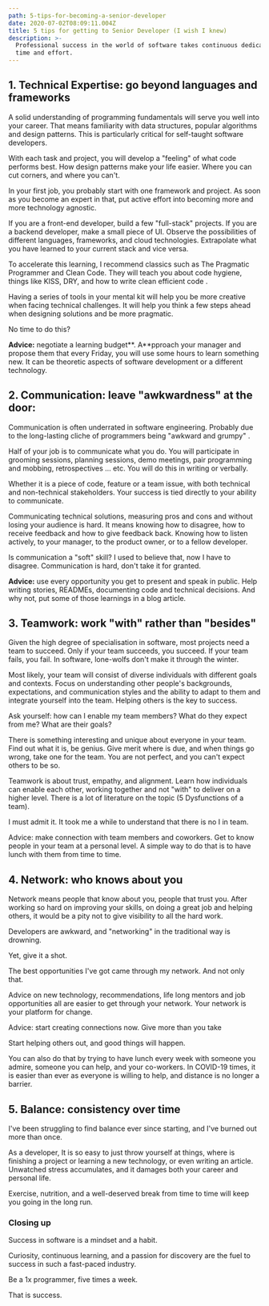 ```yaml
---
path: 5-tips-for-becoming-a-senior-developer
date: 2020-07-02T08:09:11.004Z
title: 5 tips for getting to Senior Developer (I wish I knew)
description: >-
  Professional success in the world of software takes continuous dedication,
  time and effort.
---
```

## 1. Technical Expertise: go beyond languages and frameworks

A solid understanding of programming fundamentals will serve you well into your career. That means familiarity with data structures, popular algorithms and design patterns. This is particularly critical for self-taught software developers.

With each task and project, you will develop a "feeling" of what code performs best. How design patterns make your life easier. Where you can cut corners, and where you can't.

In your first job, you probably start with one framework and project. As soon as you become an expert in that, put active effort into becoming more and more technology agnostic.

If you are a front-end developer, build a few "full-stack" projects. If you are a backend developer, make a small piece of UI. Observe the possibilities of different languages, frameworks, and cloud technologies. Extrapolate what you have learned to your current stack and vice versa.

To accelerate this learning, I recommend classics such as The Pragmatic Programmer and Clean Code. They will teach you about code hygiene, things like KISS, DRY, and how to write clean efficient code .

Having a series of tools in your mental kit will help you be more creative when facing technical challenges. It will help you think a few steps ahead when designing solutions and be more pragmatic.

No time to do this?

**Advice:** negotiate a learning budget\*\*. A\*\*pproach your manager and propose them that every Friday, you will use some hours to learn something new. It can be theoretic aspects of software development or a different technology.

## 2. Communication: leave "awkwardness" at the door:

Communication is often underrated in software engineering. Probably due to the long-lasting cliche of programmers being "awkward and grumpy" .

Half of your job is to communicate what you do. You will participate in grooming sessions, planning sessions, demo meetings, pair programming and mobbing, retrospectives ... etc. You will do this in writing or verbally.

Whether it is a piece of code, feature or a team issue, with both technical and non-technical stakeholders. Your success is tied directly to your ability to communicate.

Communicating technical solutions, measuring pros and cons and without losing your audience is hard. It means knowing how to disagree, how to receive feedback and how to give feedback back. Knowing how to listen actively, to your manager, to the product owner, or to a fellow developer.

Is communication a "soft" skill? I used to believe that, now I have to disagree. Communication is hard, don't take it for granted.

**Advice:** use every opportunity you get to present and speak in public. Help writing stories, READMEs, documenting code and technical decisions. And why not, put some of those learnings in a blog article.

## 3. Teamwork: work "with" rather than "besides"

Given the high degree of specialisation in software, most projects need a team to succeed. Only if your team succeeds, you succeed. If your team fails, you fail. In software, lone-wolfs don't make it through the winter.

Most likely, your team will consist of diverse individuals with different goals and contexts. Focus on understanding other people's backgrounds, expectations, and communication styles and the ability to adapt to them and integrate yourself into the team. Helping others is the key to success.

Ask yourself: how can I enable my team members? What do they expect from me? What are their goals?

There is something interesting and unique about everyone in your team. Find out what it is, be genius. Give merit where is due, and when things go wrong, take one for the team. You are not perfect, and you can't expect others to be so.

Teamwork is about trust, empathy, and alignment. Learn how individuals can enable each other, working together and not "with" to deliver on a higher level. There is a lot of literature on the topic (5 Dysfunctions of a team).

I must admit it. It took me a while to understand that there is no I in team.

Advice: make connection with team members and coworkers. Get to know people in your team at a personal level. A simple way to do that is to have lunch with them from time to time. 

## 4. Network: who knows about you

Network means people that know about you, people that trust you. After working so hard on improving your skills, on doing a great job and helping others, it would be a pity not to give visibility to all the hard work.

Developers are awkward, and "networking" in the traditional way is drowning.

Yet, give it a shot.

The best opportunities I've got came through my network. And not only that.

Advice on new technology, recommendations, life long mentors and job opportunities all are easier to get through your network. Your network is your platform for change.

Advice: start creating connections now. Give more than you take

Start helping others out, and good things will happen.

You can also do that by trying to have lunch every week with someone you admire, someone you can help, and your co-workers. In COVID-19 times, it is easier than ever as everyone is willing to help, and distance is no longer a barrier.

## 5. Balance: consistency over time

I've been struggling to find balance ever since starting, and I've burned out more than once.

As a developer, It is so easy to just throw yourself at things, where is finishing a project or learning a new technology, or even writing an article. Unwatched stress accumulates, and it damages both your career and personal life.

Exercise, nutrition, and a well-deserved break from time to time will keep you going in the long run.

### Closing up

Success in software is a mindset and a habit.

Curiosity, continuous learning, and a passion for discovery are the fuel to success in such a fast-paced industry.

Be a 1x programmer, five times a week.

That is success.
